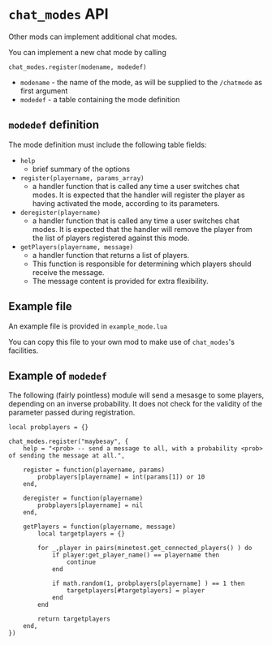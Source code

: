 # `chat_modes` API

Other mods can implement additional chat modes.

You can implement a new chat mode by calling

	chat_modes.register(modename, modedef)

* `modename` - the name of the mode, as will be supplied to the `/chatmode` as first argument
* `modedef` - a table containing the mode definition

## `modedef` definition

The mode definition must include the following table fields:

* `help`
	* brief summary of the options
* `register(playername, params_array)`
	* a handler function that is called any time a user switches chat modes. It is expected that the handler will register the player as having activated the mode, according to its parameters.
* `deregister(playername)`
	* a handler function that is called any time a user switches chat modes. It is expected that the handler will remove the player from the list of players registered against this mode.
* `getPlayers(playername, message)`
	* a handler function that returns a list of players.
	* This function is responsible for determining which players should receive the message.
	* The message content is provided for extra flexibility.

## Example file

An example file is provided in `example_mode.lua`

You can copy this file to your own mod to make use of `chat_modes`'s facilities.

## Example of `modedef`

The following (fairly pointless) module will send a mesasge to some players, depending on an inverse probability. It does not check for the validity of the parameter passed during registration.

	local probplayers = {}

	chat_modes.register("maybesay", {
		help = "<prob> -- send a message to all, with a probability <prob> of sending the message at all.",

		register = function(playername, params)
			probplayers[playername] = int(params[1]) or 10
		end,

		deregister = function(playername)
			probplayers[playername] = nil
		end,

		getPlayers = function(playername, message)
			local targetplayers = {}

			for _,player in pairs(minetest.get_connected_players() ) do
				if player:get_player_name() == playername then
					continue
				end

				if math.random(1, probplayers[playername] ) == 1 then
					targetplayers[#targetplayers] = player
				end
			end

			return targetplayers
		end,
	})



